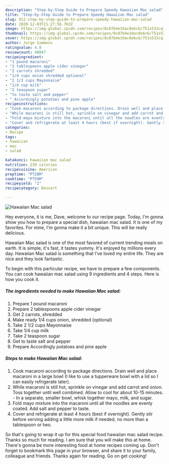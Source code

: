 ```yaml
---
description: "Step-by-Step Guide to Prepare Speedy Hawaiian Mac salad"
title: "Step-by-Step Guide to Prepare Speedy Hawaiian Mac salad"
slug: 912-step-by-step-guide-to-prepare-speedy-hawaiian-mac-salad
date: 2020-12-03T21:27:56.763Z
image: https://img-global.cpcdn.com/recipes/8c87b4e3dac8ebc6/751x532cq70/hawaiian-mac-salad-recipe-main-photo.jpg
thumbnail: https://img-global.cpcdn.com/recipes/8c87b4e3dac8ebc6/751x532cq70/hawaiian-mac-salad-recipe-main-photo.jpg
cover: https://img-global.cpcdn.com/recipes/8c87b4e3dac8ebc6/751x532cq70/hawaiian-mac-salad-recipe-main-photo.jpg
author: Jorge Simmons
ratingvalue: 4.8
reviewcount: 40847
recipeingredient:
- "1 pound macaroni"
- "2 tablespoons apple cider vinegar"
- "2 carrots shredded"
- "1/4 cups onion shredded optional"
- "2 1/2 cups Mayonnaise"
- "1/4 cup milk"
- "2 teaspoon sugar"
- "to taste salt and pepper"
- " Accordingly potatoes and pine apple"
recipeinstructions:
- "Cook macaroni according to package directions. Drain well and place macaroni in a large bowl (I like to use a tupperware bowl with a lid so I can easily refrigerate later)."
- "While macaroni is still hot, sprinkle on vinegar and add carrot and onion. Toss together until well combined. Allow to cool for about 10-15 minutes. In a separate, smaller bowl, whisk together mayo, milk, and sugar."
- "Fold mayo mixture into the macaroni until all the noodles are evenly coated. Add salt and pepper to taste."
- "Cover and refrigerate at least 4 hours (best if overnight). Gently stir before serving adding a little more milk if needed, no more than a tablespoon or two."
categories:
- Recipe
tags:
- hawaiian
- mac
- salad

katakunci: hawaiian mac salad 
nutrition: 239 calories
recipecuisine: American
preptime: "PT28M"
cooktime: "PT59M"
recipeyield: "2"
recipecategory: Dessert

---
```



![Hawaiian Mac salad](https://img-global.cpcdn.com/recipes/8c87b4e3dac8ebc6/751x532cq70/hawaiian-mac-salad-recipe-main-photo.jpg)

Hey everyone, it is me, Dave, welcome to our recipe page. Today, I'm gonna show you how to prepare a special dish, hawaiian mac salad. It is one of my favorites. For mine, I'm gonna make it a bit unique. This will be really delicious.

Hawaiian Mac salad is one of the most favored of current trending meals on earth. It is simple, it's fast, it tastes yummy. It's enjoyed by millions every day. Hawaiian Mac salad is something that I've loved my entire life. They are nice and they look fantastic.




To begin with this particular recipe, we have to prepare a few components. You can cook hawaiian mac salad using 9 ingredients and 4 steps. Here is how you cook it.

<!--inarticleads1-->

##### The ingredients needed to make Hawaiian Mac salad:

1. Prepare 1 pound macaroni
1. Prepare 2 tablespoons apple cider vinegar
1. Get 2 carrots, shredded
1. Make ready 1/4 cups onion, shredded (optional)
1. Take 2 1/2 cups Mayonnaise
1. Take 1/4 cup milk
1. Take 2 teaspoon sugar
1. Get to taste salt and pepper
1. Prepare  Accordingly potatoes and pine apple




<!--inarticleads2-->

##### Steps to make Hawaiian Mac salad:

1. Cook macaroni according to package directions. Drain well and place macaroni in a large bowl (I like to use a tupperware bowl with a lid so I can easily refrigerate later).
1. While macaroni is still hot, sprinkle on vinegar and add carrot and onion. Toss together until well combined. Allow to cool for about 10-15 minutes. - In a separate, smaller bowl, whisk together mayo, milk, and sugar.
1. Fold mayo mixture into the macaroni until all the noodles are evenly coated. Add salt and pepper to taste.
1. Cover and refrigerate at least 4 hours (best if overnight). Gently stir before serving adding a little more milk if needed, no more than a tablespoon or two.




So that's going to wrap it up for this special food hawaiian mac salad recipe. Thanks so much for reading. I am sure that you will make this at home. There's gonna be more interesting food at home recipes coming up. Don't forget to bookmark this page in your browser, and share it to your family, colleague and friends. Thanks again for reading. Go on get cooking!
